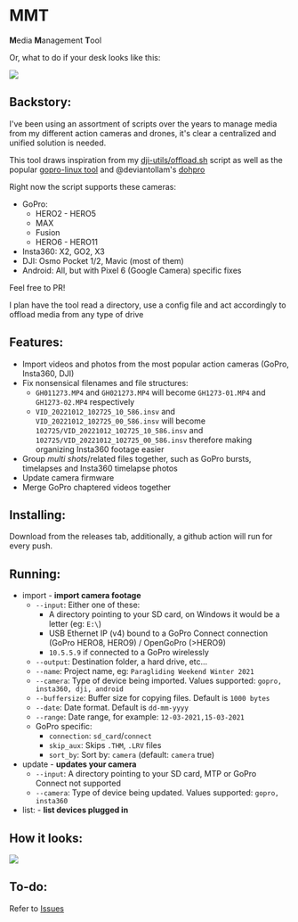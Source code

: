 # MMT

**M**edia **M**anagement **T**ool

Or, what to do if your desk looks like this:

![](https://i.imgur.com/qmgLaxg.jpg)

## Backstory:

I've been using an assortment of scripts over the years to manage media from my different action cameras and drones, it's clear a centralized and unified solution is needed.

This tool draws inspiration from my [dji-utils/offload.sh](https://github.com/KonradIT/djiutils/blob/master/offload.sh) script as well as the popular [gopro-linux tool](https://github.com/KonradIT/gopro-linux/blob/master/gopro#L262) and @deviantollam's [dohpro](https://github.com/deviantollam/dohpro)

Right now the script supports these cameras:

-   GoPro:
    - HERO2 - HERO5
    - MAX
    - Fusion
    - HERO6 - HERO11
-   Insta360: X2, GO2, X3
-   DJI: Osmo Pocket 1/2, Mavic (most of them)
-   Android: All, but with Pixel 6 (Google Camera) specific fixes

Feel free to PR!

I plan have the tool read a directory, use a config file and act accordingly to offload media from any type of drive

## Features:

- Import videos and photos from the most popular action cameras (GoPro, Insta360, DJI)
- Fix nonsensical filenames and file structures:
  - `GH011273.MP4` and `GH021273.MP4` will become `GH1273-01.MP4` and `GH1273-02.MP4` respectively
  - `VID_20221012_102725_10_586.insv` and `VID_20221012_102725_00_586.insv` will become `102725/VID_20221012_102725_10_586.insv` and `102725/VID_20221012_102725_00_586.insv` therefore making organizing Insta360 footage easier
- Group *multi shots*/related files together, such as GoPro bursts, timelapses and Insta360 timelapse photos
- Update camera firmware
- Merge GoPro chaptered videos together

## Installing:

Download from the releases tab, additionally, a github action will run for every push.

## Running:

-   import - **import camera footage**
    -   `--input`: Either one of these:
        -   A directory pointing to your SD card, on Windows it would be a letter (eg: `E:\`)
        -   USB Ethernet IP (v4) bound to a GoPro Connect connection (GoPro HERO8, HERO9) / OpenGoPro (>HERO9)
        -   `10.5.5.9` if connected to a GoPro wirelessly
    -   `--output`: Destination folder, a hard drive, etc...
    -   `--name`: Project name, eg: `Paragliding Weekend Winter 2021`
    -   `--camera`: Type of device being imported. Values supported: `gopro, insta360, dji, android`
    -   `--buffersize`: Buffer size for copying files. Default is `1000 bytes`
    -   `--date`: Date format. Default is `dd-mm-yyyy`
    -   `--range`: Date range, for example: `12-03-2021,15-03-2021`
    -   GoPro specific:
        -   `connection`: `sd_card`/`connect`
        -   `skip_aux`: Skips `.THM`, `.LRV` files
        -   `sort_by`: Sort by: `camera` (default: `camera` true)
-   update - **updates your camera**
    -   `--input`: A directory pointing to your SD card, MTP or GoPro Connect not supported
    -   `--camera`: Type of device being updated. Values supported: `gopro, insta360`
-   list: - **list devices plugged in**

## How it looks:

![](https://i.imgur.com/04m55zg.png)

## To-do:

Refer to [Issues](https://github.com/KonradIT/mmt/issues)